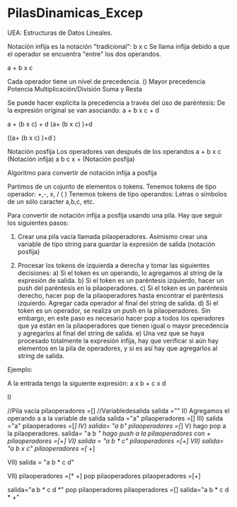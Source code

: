 # PilasDinamicas_Excep

UEA: Estructuras de Datos Lineales.

Notación infija es la notación "tradicional":
b x c
Se llama infija debido a que el operador se encuentra "entre" los dos operandos.

a + b x c

Cada operador tiene un nivel de precedencia.
() Mayor precedencia
Potencia
Multiplicación/División
Suma y Resta


Se puede hacer explícita la precedencia a través del úso de paréntesis:
De la expresión original se van asociando:
a + b x c + d

a + (b x c) + d
(a+ (b x c) )+d

((a+ (b x c) )+d )

Notación posfija
Los operadores van después de los operandos
a + b x c (Notación infija)
a b c x + (Notación posfija)

Algoritmo para convertir de notación infija a posfija

Partimos de un cojunto de elementos o tokens.
Tenemos tokens de tipo operador: 
+,-, x, / ( )
Tenemos tokens de tipo operandos:
Letras o símbolos de un sólo caracter
a,b,c, etc.

Para convertir de notación infija a posfija usando una pila. Hay que seguir los siguientes pasos:

1) Crear una pila vacía llamada pilaoperadores. Asimismo crear una variable de tipo string para guardar la expresión de salida (notación posfija)

2) Procesar los tokens de izquierda a derecha y tomar las siguientes decisiones:
a) Si el token es un operando, lo agregamos al string de la expresión de salida.
b) Si el token es un paréntesis izquierdo, hacer un push del paréntesis en la pilaoperadores.
c) Si el token es un paréntesis derecho, hacer pop de la pilaoperadores hasta encontrar el paréntesis izquierdo. Agregar cada operador al final del string de salida.
d) Si el token es un operador, se realiza un push en la pilaoperadores. Sin embargo, en este paso es necesario hacer pop a todos los operadores que ya están en la pilaoperadores que tienen igual o mayor precedencia y agregarlos al final del string de salida.
e) Una vez que se haya procesado totalmente la expresión infija, hay que verificar si aún hay elementos en la pila de operadores, y si es así hay que agregarlos al string de salida.

Ejemplo: 

A la entrada tengo la siguiente expresión:
a x b + c x d

I)

//Pila vacía
pilaoperadores =[]
//Variabledesalida
salida =""
II)
Agregamos el operando a a la variable de salida
salida ="a"
pilaoperadores =[]
III)
salida ="a"
pilaoperadores =[*]
IV)
salida= "a b"
pilaoperadores =[*]
V)
hago pop a la pilaoperadores.
salida= "a b *"
hago push a la pilaoperadores con +
pilaoperadores =[+]
VI)
salida = "a b * c"
pilaoperadores =[+]
VII)
salida= "a b x c"
pilaoperadores =[* +]

VII)
salida = "a b * c d"

VII) 
pilaoperadores =[* +]
pop pilaoperadores
pilaoperadores =[+]

salida="a b * c d *"
pop pilaoperadores
pilaoperadores =[]
salida="a b * c d * +"
